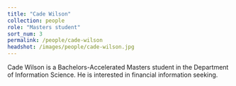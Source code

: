 ```yaml
---
title: "Cade Wilson"
collection: people
role: "Masters student"
sort_num: 3
permalink: /people/cade-wilson
headshot: /images/people/cade-wilson.jpg
---
```


Cade Wilson is a Bachelors-Accelerated Masters student in the Department of Information Science. He is interested in financial information seeking.